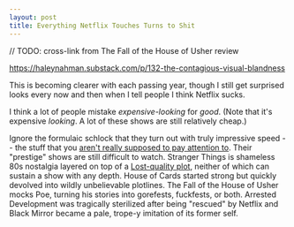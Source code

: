 ```yaml
---
layout: post
title: Everything Netflix Touches Turns to Shit
---
```


// TODO: cross-link from The Fall of the House of Usher review

https://haleynahman.substack.com/p/132-the-contagious-visual-blandness

This is becoming clearer with each passing year, though I still get surprised looks every now and then when I tell people I think Netflix sucks.

I think a lot of people mistake _expensive-looking_ for _good_. (Note that it's expensive _looking_. A lot of these shows are still relatively cheap.)

Ignore the formulaic schlock that they turn out with truly impressive speed -- the stuff that you [aren't really supposed to pay attention to](https://www.nplusonemag.com/issue-49/essays/casual-viewing/). Their "prestige" shows are still difficult to watch. Stranger Things is shameless 80s nostalgia layered on top of a [Lost-quality plot](https://www.the-independent.com/arts-entertainment/tv/news/lost-writer-admits-they-just-made-it-up-as-they-went-along-9977472.html), neither of which can sustain a show with any depth. House of Cards started strong but quickly devolved into wildly unbelievable plotlines. The Fall of the House of Usher mocks Poe, turning his stories into gorefests, fuckfests, or both. Arrested Development was tragically sterilized after being "rescued" by Netflix and Black Mirror became a pale, trope-y imitation of its former self.
